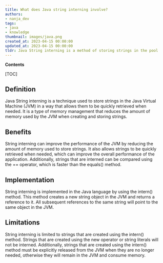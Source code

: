 ```yaml
---
title: What does Java string interning involve?
authors:
- nanja_dev
tags:
- java
- knowledge
thumbnail: images/java.png
created_at: 2023-04-15 00:00:00
updated_at: 2023-04-15 00:00:00
tldr: Java String interning is a method of storing strings in the pool memory to reduce memory usage and improve performance.
---
```


**Contents**

[TOC]

## Definition
Java String interning is a technique used to store strings in the Java Virtual Machine (JVM) in a way that allows them to be quickly retrieved when needed. It is a type of memory management that reduces the amount of memory used by the JVM when creating and storing strings.

## Benefits
String interning can improve the performance of the JVM by reducing the amount of memory used to store strings. It also allows strings to be quickly retrieved when needed, which can improve the overall performance of the application. Additionally, strings that are interned can be compared using the == operator, which is faster than the equals() method.

## Implementation
String interning is implemented in the Java language by using the intern() method. This method creates a new string object in the JVM and returns a reference to it. All subsequent references to the same string will point to the same object in the JVM.

## Limitations
String interning is limited to strings that are created using the intern() method. Strings that are created using the new operator or string literals will not be interned. Additionally, strings that are created using the intern() method must be explicitly released from the JVM when they are no longer needed, otherwise they will remain in the JVM and consume memory.
